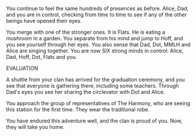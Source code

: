 You continue to feel the same hundreds of presences as before. Alice, Dad, and you are in control, checking from time to time to see if any of the other beings have opened their eyes. 

You merge with one of the stronger ones. It is Flats. He is eating a mushroom in a garden. You separate from his mind and jump to Hoff, and you see yourself through her eyes. You also sense that Dad, Dot, MMLH and Alice are singing together. You are now SIX strong minds in control: Alice, Dad, Hoff, Dot, Flats and you.

EVALUATION

A shuttle from your clan has arrived for the graduation ceremony, and you see that everyone is gathering there, including some teachers. Through Dad's eyes you see her sharing the circlevator with Dot and Alice.

You approach the group of representatives of The Harmony, who are seeing this station for the first time. They wear the traditional robe. 

You have endured this adventure well, and the clan is proud of you. Now, they will take you home.